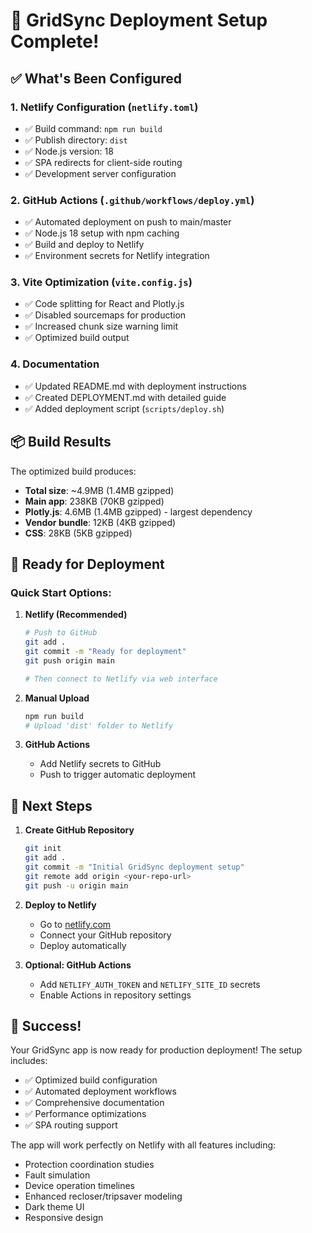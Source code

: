 # 🚀 GridSync Deployment Setup Complete!

## ✅ What's Been Configured

### 1. **Netlify Configuration** (`netlify.toml`)
- ✅ Build command: `npm run build`
- ✅ Publish directory: `dist`
- ✅ Node.js version: 18
- ✅ SPA redirects for client-side routing
- ✅ Development server configuration

### 2. **GitHub Actions** (`.github/workflows/deploy.yml`)
- ✅ Automated deployment on push to main/master
- ✅ Node.js 18 setup with npm caching
- ✅ Build and deploy to Netlify
- ✅ Environment secrets for Netlify integration

### 3. **Vite Optimization** (`vite.config.js`)
- ✅ Code splitting for React and Plotly.js
- ✅ Disabled sourcemaps for production
- ✅ Increased chunk size warning limit
- ✅ Optimized build output

### 4. **Documentation**
- ✅ Updated README.md with deployment instructions
- ✅ Created DEPLOYMENT.md with detailed guide
- ✅ Added deployment script (`scripts/deploy.sh`)

## 📦 Build Results

The optimized build produces:
- **Total size**: ~4.9MB (1.4MB gzipped)
- **Main app**: 238KB (70KB gzipped)
- **Plotly.js**: 4.6MB (1.4MB gzipped) - largest dependency
- **Vendor bundle**: 12KB (4KB gzipped)
- **CSS**: 28KB (5KB gzipped)

## 🎯 Ready for Deployment

### Quick Start Options:

1. **Netlify (Recommended)**
   ```bash
   # Push to GitHub
   git add .
   git commit -m "Ready for deployment"
   git push origin main
   
   # Then connect to Netlify via web interface
   ```

2. **Manual Upload**
   ```bash
   npm run build
   # Upload 'dist' folder to Netlify
   ```

3. **GitHub Actions**
   - Add Netlify secrets to GitHub
   - Push to trigger automatic deployment

## 🔧 Next Steps

1. **Create GitHub Repository**
   ```bash
   git init
   git add .
   git commit -m "Initial GridSync deployment setup"
   git remote add origin <your-repo-url>
   git push -u origin main
   ```

2. **Deploy to Netlify**
   - Go to [netlify.com](https://netlify.com)
   - Connect your GitHub repository
   - Deploy automatically

3. **Optional: GitHub Actions**
   - Add `NETLIFY_AUTH_TOKEN` and `NETLIFY_SITE_ID` secrets
   - Enable Actions in repository settings

## 🎉 Success!

Your GridSync app is now ready for production deployment! The setup includes:

- ✅ Optimized build configuration
- ✅ Automated deployment workflows
- ✅ Comprehensive documentation
- ✅ Performance optimizations
- ✅ SPA routing support

The app will work perfectly on Netlify with all features including:
- Protection coordination studies
- Fault simulation
- Device operation timelines
- Enhanced recloser/tripsaver modeling
- Dark theme UI
- Responsive design 